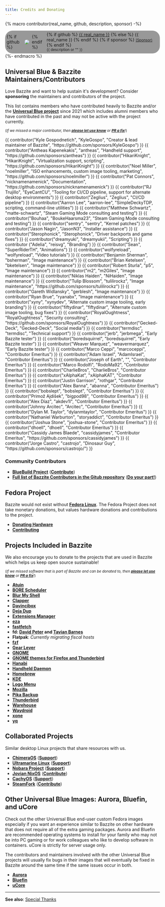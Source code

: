 ```yaml
---
title: Credits and Donating
---
```


{% macro contributor(real_name, github, description, sponsor) -%}
    <div style="
    display: inline-flex;
    flex-direction: row;
    gap: 0.5rem;
    align-items: center;
    background-color: #00000066;
    border-radius: 24px;
    padding: 0.3rem;
    padding-right: 0.4rem;
    min-width: 200px;"
    >
        {% if github %}
            <img
            src="https://github.com/{{ github }}.png?size=60" class="no-lightbox"
            loading="lazy"
            style="max-height:60px;
                border-radius: 24px;"
            >
        {% endif %}
        <div>
            {% if github %}
                <a href="https://github.com/{{ github }}">{{ real_name }}</a>
            {% else %}
                <span>{{ real_name }}</span>
            {% endif %}
            {% if sponsor %}
                <small><a href="{{ sponsor }}">(Sponsor)</a></small>
            {% endif %}
            <div><small>{{ description or "" }}</small></div>
        </div>
    </div>
{%- endmacro %}

## Universal Blue & Bazzite Maintainers/Contributors

Love Bazzite and want to help sustain it's development?  Consider **sponsoring** the maintainers and contributors of the project.

This list contains members who have contributed heavily to Bazzite and/or the [**Universal Blue project**](https://ublue.it) since 2021 which includes alumni members who have contributed in the past and may not be active with the project currently.

<sub>(*If we missed a major contributor, then [**please let use know**](https://github.com/KyleGospo/docs.bazzite.gg/issues) or [**PR a fix**](https://github.com/KyleGospo/docs.bazzite.gg/blob/main/src/donations.md)!*)</sub>

<div style="display: flex; flex-wrap: wrap; gap: 0.3rem;">
{{ contributor("Kyle Gospodnetich", "KyleGospo", "Creator & lead maintainer of Bazzite", "https://github.com/sponsors/KyleGospo") }}
{{ contributor("Antheas Kapenekakis", "antheas", "Handheld support", "https://github.com/sponsors/antheas") }}
{{ contributor("HikariKnight", "HikariKnight", "Virtualization support, scripting", "https://github.com/sponsors/HikariKnight") }}
{{ contributor("Noel Miller", "noelmiller", "ISO enhancements, custom image tooling, marketing", "https://github.com/sponsors/noelmiller") }}
{{ contributor("Pat Connors", "nicknamenamenick", "Documentation", "https://github.com/sponsors/nicknamenamenick") }}
{{ contributor("RJ Trujillo", "EyeCantCU", "Tooling for CI/CD pipeline, support for alternate desktop environments") }}
{{ contributor("Zeglius", "Zeglius", "CI/CD pipeline") }}
{{ contributor("Aarron Lee", "aarron-lee", "SimpleDeckyTDP, scripting, command-line utilities") }}
{{ contributor("Matthew Schwartz", "matte-schwartz", "Steam Gaming Mode consulting and testing") }}
{{ contributor("Bouhaa", "BoukeHaarsma23", "Steam Gaming Mode consulting and testing") }}
{{ contributor("sentry", "sentry", "Kernel patches") }}
{{ contributor("Jason Nagin", "JasonN3", "Installer assistance") }}
{{ contributor("Sterophonick", "Sterophonick", "Driver backports and game fixes") }}
{{ contributor("dreamyuki", "dreamyukii", "Scripting") }}
{{ contributor ("Adelia", "reisvg", "Branding") }}
{{ contributor("Sean", "SuperRiderTH", "Animations") }}
{{ contributor("wolfyreload", "wolfyreload", "Video tutorials") }}
{{ contributor("Benjamin Sherman", "bsherman", "Image maintenance") }}
{{ contributor("Brian Ketelsen", "bketelsen", "Image maintenance") }}
{{ contributor("Robert Sturla", "p5", "Image maintenance") }}
{{ contributor("m2", "m2Giles", "Image maintenance") }}
{{ contributor("Niklas Haiden", "NiHaiden", "Image maintenance") }}
{{ contributor("Tulip Blossom", "tulilirockz", "Image maintenance", "https://github.com/sponsors/tulilirockz") }}
{{ contributor("Gareth Widlansky", "gerblesh", "Image maintenance") }}
{{ contributor("Ryan Brue", "ryanabx", "Image maintenance") }}
{{ contributor("xyny", "xynydev", "Alternate custom image tooling, early branding") }}
{{ contributor("fiftydinar", "fiftydinar", "Alternate custom image tooling, bug fixes") }}
{{ contributor("RoyalOughtness", "RoyalOughtness", "Security consulting", "https://github.com/sponsors/RoyalOughtness") }}
{{ contributor("Gecked-Deck", "Gecked-Deck", "Social media") }}
{{ contributor("termdisc", "termdisc", "Technical support") }}
{{ contributor("jerb", "jerbmega", "Early Bazzite tester") }}
{{ contributor("boredsquirrel", "boredsquirrel", "Early Bazzite tester") }}
{{ contributor("Weaver Marquez", "weavermarquez", "Early Bazzite tester") }}
{{ contributor("Marco Ceppi", "marcoceppi", "Contributor Emeritus") }}
{{ contributor("Adam Israel", "AdamIsrael", "Contributor Emeritus") }}
{{ contributor("Joseph of Earth", "", "Contributor Emeritus") }}
{{ contributor("Marco Rodolfi", "RodoMa92", "Contributor Emeritus") }}
{{ contributor("CharlieBros", "CharlieBros", "Contributor Emeritus") }}
{{ contributor("xAlphaKat", "xAlphaKAT", "Contributor Emeritus") }}
{{ contributor("Justin Garrison", "rothgar", "Contributor Emeritus") }}
{{ contributor("Alex Banna", "abanna", "Contributor Emeritus") }}
{{ contributor("bobslept", "bobslept", "Contributor Emeritus") }}
{{ contributor("Primož Ajdišek", "bigpod98", "Contributor Emeritus") }}
{{ contributor("Alex Díaz", "akdev1l", "Contributor Emeritus") }}
{{ contributor("Johnny Arcitec", "Arcitec", "Contributor Emeritus") }}
{{ contributor("Dylan M. Taylor", "dylanmtaylor", "Contributor Emeritus") }}
{{ contributor("Nathaniel Warburton", "storyaddict", "Contributor Emeritus") }}
{{ contributor("Joshua Stone", "joshua-stone", "Contributor Emeritus") }}
{{ contributor("dhoell", "dhoell", "Contributor Emeritus") }}
{{ contributor("Cassidy James Blaede", "cassidyjames", "Contributor Emeritus", "https://github.com/sponsors/cassidyjames") }}
{{ contributor("Jorge Castro", "castrojo", "Dinosaur Guy", "https://github.com/sponsors/castrojo/") }}
</div>

### Community Contributors
- [**BlueBuild Project**](https://blue-build.org/) ([**Contribute**](https://blue-build.org/learn/contributing/))
- [**Full list of Bazzite Contributors in the Gitub repository**](https://github.com/ublue-os/bazzite/graphs/contributors) ([**Do your part!**](/CONTRIBUTE.md))

## Fedora Project

Bazzite would not exist without [**Fedora Linux**](https://fedoraproject.org/).  The Fedora Project does not take monetary donations, but values hardware donations and contributions to the project.

- [**Donating Hardware**](https://fedoraproject.org/wiki/Donations)
- [**Contributing**](https://fedoraproject.org/wiki/Contribute)

## Projects Included in Bazzite

We also encourage you to donate to the projects that are used in Bazzite which helps us keep open source sustainable!

<sub>(*If we missed software that is part of Bazzite and can be donated to, then [**please let use know**](https://github.com/KyleGospo/docs.bazzite.gg/issues) or [**PR a fix**](https://github.com/KyleGospo/docs.bazzite.gg/blob/main/src/donations.md)!*)</sub>

- [**Atuin**](https://github.com/sponsors/atuinsh)
- [**BORE Scheduler**](https://ko-fi.com/firelzrd)
- [**Blur My Shell**](https://github.com/sponsors/aunetx)
- [**Clapper**](https://liberapay.com/Clapper)
- [**Davincibox**](https://ko-fi.com/akzel94)
- [**Deja Dup**](https://liberapay.com/DejaDup)
- [**Extensions Manager**](https://github.com/sponsors/mjakeman)
- [**eza**](https://github.com/sponsors/cafkafk)
- [**fastfetch**](https://github.com/sponsors/LinusDierheimer)
- **fd: [David Peter](https://github.com/sponsors/sharkdp) and [Tavian Barnes](https://github.com/sponsors/tavianator)**
- **Flatpak**: *Currently migrating fiscal hosts*
- [**fzf**](https://github.com/sponsors/junegunn)
- [**Gear Lever**](https://ko-fi.com/mijorus)
- [**GNOME**](https://www.gnome.org/donate/)
- [**GNOME themes for Firefox and Thunderbird**](https://www.patreon.com/rafaelmardojai)
- [**Hanabi**](https://ko-fi.com/jeffshee)
- [**Handheld Daemon**](https://github.com/sponsors/antheas)
- [**Homebrew**](https://github.com/Homebrew/brew#donations)
- [**KDE**](https://kde.org/donate/)
- [**Logo Menu**](https://github.com/sponsors/Aryan20)
- [**Mozilla**](https://foundation.mozilla.org/en/?form=donate&gad_source=1)
- [**Pika Backup**](https://opencollective.com/pika-backup)
- [**Thunderbird**](https://www.thunderbird.net/en-US/donate/)
- [**Warehouse**](https://ko-fi.com/heliguy)
- [**Waydroid**](https://opencollective.com/waydroid/donate)
- [**xone**](https://www.paypal.com/donate?hosted_button_id=BWUECKFDNY446)
- [**yq**](https://github.com/sponsors/mikefarah)

## Collaborated Projects

Similar desktop Linux projects that share resources with us.

- [**ChimeraOS**](https://chimeraos.org/) ([**Support**](https://opencollective.com/chimeraos/donate))
- [**Ultramarine Linux**](https://ultramarine-linux.org/) ([**Support**](https://github.com/sponsors/FyraLabs))
- [**Nobara Project**](https://nobaraproject.org/download-nobara/) ([**Support**](https://www.patreon.com/gloriouseggroll))
- [**Jovian NixOS**](https://jovian-experiments.github.io/Jovian-NixOS/) ([**Contribute**](https://github.com/Jovian-Experiments/Jovian-NixOS/blob/development/CONTRIBUTING.md))
- [**CachyOS**](https://cachyos.org/) ([**Support**](https://www.patreon.com/CachyOS))
- [**SteamFork**](https://wiki.steamfork.org/) ([**Contribute**](https://github.com/SteamFork#support))

## Other Universal Blue Images: Aurora, Bluefin, and uCore

Check out the other Universal Blue end-user custom Fedora images especially if you want an experience similar to Bazzite on other hardware that does not require all of the extra gaming packages. Aurora and Bluefin are recommended operating systems to install for your family who may not be into PC gaming or for work colleagues who like to develop software in containers.  uCore is strictly for server usage only.

The contributors and maintainers involved with the other Universal Blue projects will usually fix bugs in their images that will eventually be fixed in Bazzite around the same time if the same issues occur in both.

- [**Aurora**](https://getaurora.dev/)
- [**Bluefin**](https://projectbluefin.io/)
- [**uCore**](https://projectucore.io)

<hr>

**See also**: [Special Thanks](https://github.com/ublue-os/bazzite/blob/main/README.md#special-thanks)

